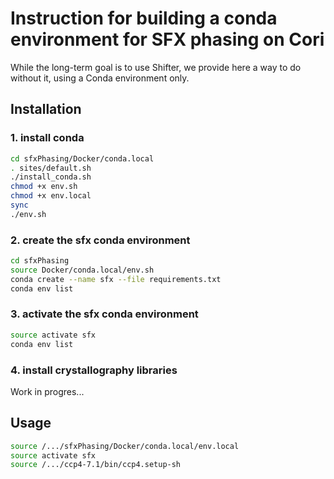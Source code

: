 # Instruction for building a conda environment for SFX phasing on Cori

While the long-term goal is to use Shifter, we provide here a way to do without it, using a Conda environment only.

## Installation

### 1. install conda
```bash
cd sfxPhasing/Docker/conda.local
. sites/default.sh
./install_conda.sh
chmod +x env.sh
chmod +x env.local
sync
./env.sh
```

### 2. create the sfx conda environment
```bash
cd sfxPhasing
source Docker/conda.local/env.sh
conda create --name sfx --file requirements.txt
conda env list
```

### 3. activate the sfx conda environment
```bash
source activate sfx
conda env list
```

### 4. install crystallography libraries

Work in progres...

## Usage
```bash
source /.../sfxPhasing/Docker/conda.local/env.local
source activate sfx
source /.../ccp4-7.1/bin/ccp4.setup-sh
```
